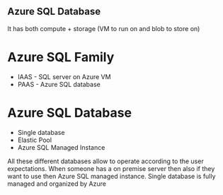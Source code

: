 ## Azure SQL Database

It has both compute + storage (VM to run on and blob to store on)

# Azure SQL Family 
- IAAS - SQL server on Azure VM
- PAAS - Azure SQL database


# Azure SQL Database 
- Single database
- Elastic Pool
- Azure SQL Managed Instance

All these different databases allow to operate according to the user expectations. When someone has a on premise server then also if they want to use then Azure SQL managed instance.
Single database is fully managed and organized by Azure 

